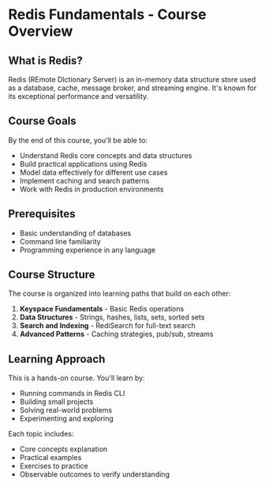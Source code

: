 # Redis Fundamentals - Course Overview

## What is Redis?

Redis (REmote DIctionary Server) is an in-memory data structure store used as a database, cache, message broker, and streaming engine. It's known for its exceptional performance and versatility.

## Course Goals

By the end of this course, you'll be able to:
- Understand Redis core concepts and data structures
- Build practical applications using Redis
- Model data effectively for different use cases
- Implement caching and search patterns
- Work with Redis in production environments

## Prerequisites

- Basic understanding of databases
- Command line familiarity
- Programming experience in any language

## Course Structure

The course is organized into learning paths that build on each other:

1. **Keyspace Fundamentals** - Basic Redis operations
2. **Data Structures** - Strings, hashes, lists, sets, sorted sets
3. **Search and Indexing** - RediSearch for full-text search
4. **Advanced Patterns** - Caching strategies, pub/sub, streams

## Learning Approach

This is a hands-on course. You'll learn by:
- Running commands in Redis CLI
- Building small projects
- Solving real-world problems
- Experimenting and exploring

Each topic includes:
- Core concepts explanation
- Practical examples
- Exercises to practice
- Observable outcomes to verify understanding
